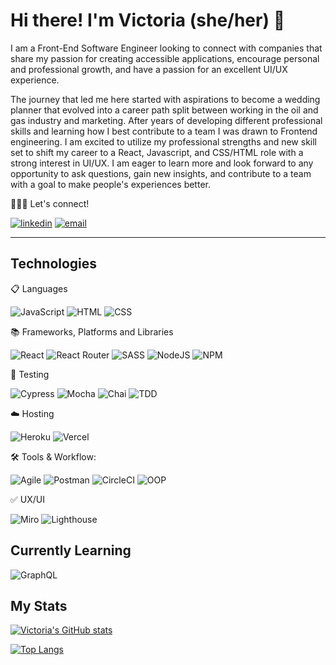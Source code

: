 # Hi there! I'm Victoria (she/her) 👋

<!--
**VictoriaFC/VictoriaFC** is a ✨ _special_ ✨ repository because its `README.md` (this file) appears on your GitHub profile.

Here are some ideas to get you started:

- 🔭 I’m currently working on ...
- 🌱 I’m currently learning ...
- 👯 I’m looking to collaborate on ...
- 🤔 I’m looking for help with ...
- 💬 Ask me about ...
- 📫 How to reach me: ...
- 😄 Pronouns: ...
- ⚡ Fun fact: ...
-->

I am a Front-End Software Engineer looking to connect with companies that share my passion for creating accessible applications, encourage personal and professional growth, and have a passion for an excellent UI/UX experience. 

The journey that led me here started with aspirations to become a wedding planner that evolved into a career path split between working in the oil and gas industry and marketing. After years of developing different professional skills and learning how I best contribute to a team I was drawn to Frontend engineering. I am excited to utilize my professional strengths and new skill set to shift my career to a React, Javascript, and CSS/HTML role with a strong interest in UI/UX. I am eager to learn more and look forward to any opportunity to ask questions, gain new insights, and contribute to a team with a goal to make people's experiences better.

🙋🏼‍♀️ Let's connect!
<p>
  <a href="https://www.linkedin.com/in/victoria-fox-collis/" target="_blank"><img alt="linkedin" src="https://img.shields.io/badge/-LinkedIn-black.svg?style=for-the-badge&logo=linkedin&colorB=1C5D99"/></a>
  <a href="mailto:victoriafoxc@gmail.com"><img alt="email" src="https://img.shields.io/badge/Gmail-D14836?style=for-the-badge&logo=gmail&logoColor=white"/></a>
</p>

---



## Technologies

📋 Languages

![JavaScript](https://img.shields.io/badge/javascript-%23323330.svg?logo=javascript&logoColor=%23F7DF1E&style=for-the-badge)
![HTML](https://img.shields.io/badge/HTML5-E34F26?style=for-the-badge&logo=html5&logoColor=white)
![CSS](https://img.shields.io/badge/CSS3-1572B6?style=for-the-badge&logo=css3&logoColor=white)

📚 Frameworks, Platforms and Libraries

![React](https://img.shields.io/badge/react-%2320232a.svg?style=for-the-badge&logo=react&logoColor=%2361DAFB)
![React Router](https://img.shields.io/badge/React_Router-CA4245?style=for-the-badge&logo=react-router&logoColor=white)
![SASS](https://img.shields.io/badge/SASS-hotpink.svg?style=for-the-badge&logo=SASS&logoColor=white)
![NodeJS](https://img.shields.io/badge/node.js-6DA55F?style=for-the-badge&logo=node.js&logoColor=white)
![NPM](https://img.shields.io/badge/NPM-%23000000.svg?style=for-the-badge&logo=npm&logoColor=white) 

🧪 Testing

![Cypress](https://img.shields.io/badge/-cypress-%23E5E5E5?style=for-the-badge&logo=cypress&logoColor=058a5e)
![Mocha](https://img.shields.io/badge/Mocha-8D6748?style=for-the-badge&logo=Mocha&logoColor=white)
![Chai](https://img.shields.io/badge/chai-A30701?style=for-the-badge&logo=chai&logoColor=white)
![TDD](https://img.shields.io/badge/TDD%20-6EEE80.svg?&style=for-the-badge&logo=TDD&logoColor=black)

☁️ Hosting

![Heroku](https://img.shields.io/badge/Heroku-430098?style=for-the-badge&logo=heroku&logoColor=white)
![Vercel](https://img.shields.io/badge/Vercel-000000?style=for-the-badge&logo=vercel&logoColor=white)

🛠 Tools & Workflow:

![Agile](https://img.shields.io/badge/AGILE%20-2A82E2.svg?&style=for-the-badge&logo=AGILE&logoColor=white)
![Postman](https://img.shields.io/badge/Postman-FF6C37?style=for-the-badge&logo=postman&logoColor=white)
![CircleCI](https://img.shields.io/badge/circleci-343434?style=for-the-badge&logo=circleci&logoColor=white)
![OOP](https://img.shields.io/badge/OOP%20-EDD016.svg?&style=for-the-badge&logo=OOP&logoColor=black)
  
✅ UX/UI

![Miro](https://img.shields.io/badge/Miro-F7C922?style=for-the-badge&logo=Miro&logoColor=050036)
![Lighthouse](https://img.shields.io/badge/Lighthouse-F44B21?style=for-the-badge&logo=Lighthouse&logoColor=white)

## Currently Learning
![GraphQL](https://img.shields.io/badge/-GraphQL-E10098?style=for-the-badge&logo=graphql&logoColor=white) 

## My Stats

[![Victoria's GitHub stats](https://github-readme-stats.vercel.app/api?username=VictoriaFC&hide=stars&show_icons=true&theme=radical)](https://github.com/VictoriaFC/github-readme-stats)

[![Top Langs](https://github-readme-stats.vercel.app/api/top-langs/?username=VictoriaFC&layout=compact&theme=radical)](https://github.com/VictoriaFC/github-readme-stats)

